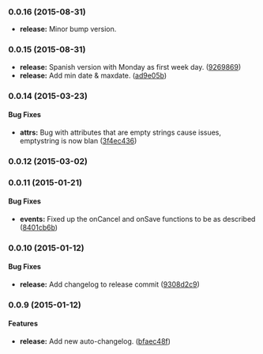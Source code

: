### 0.0.16 (2015-08-31)

* **release:** Minor bump version.

### 0.0.15 (2015-08-31)

* **release:** Spanish version with Monday as first week day. ([9269869](https://github.com/berikin/md-date-time/commit/92698695c6c36232e8e60655ed607ce06b6062bc))
* **release:** Add min date & maxdate. ([ad9e05b](https://github.com/berikin/md-date-time/commit/ad9e05b1716aa49954ad46f1af9bff1dabd3f680))


### 0.0.14 (2015-03-23)


#### Bug Fixes

* **attrs:** Bug with attributes that are empty strings cause issues, emptystring is now blan ([3f4ec436](https://github.com/berikin/md-date-time/commit/3f4ec436beb3e0bef3d6b61ea5b677533ea47fb8))


### 0.0.12 (2015-03-02)


### 0.0.11 (2015-01-21)


#### Bug Fixes

* **events:** Fixed up the onCancel and onSave functions to be as described ([8401cb6b](https://github.com/berikin/md-date-time/commit/8401cb6b8f9b0a056f3c2fbb9aba4cdb8a3ef222))


### 0.0.10 (2015-01-12)


#### Bug Fixes

* **release:** Add changelog to release commit ([9308d2c9](https://github.com/berikin/md-date-time/commit/9308d2c9270b7131394afb8d00a62132d3a5693d))


### 0.0.9 (2015-01-12)


#### Features

* **release:** Add new auto-changelog. ([bfaec48f](https://github.com/berikin/md-date-time/commit/bfaec48feb8cf498064a4d055bac50a69117d85c))

